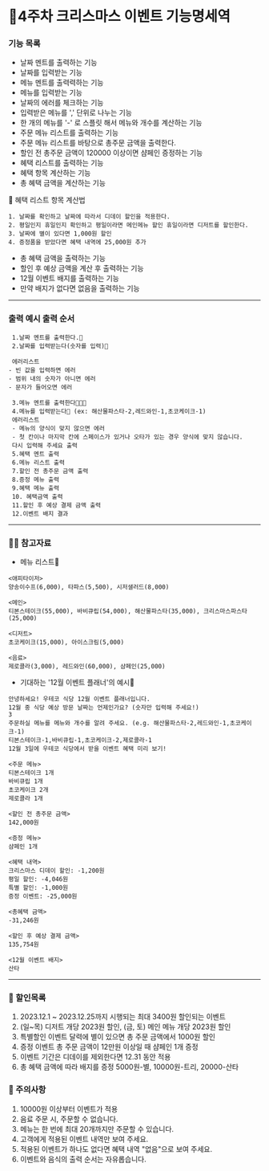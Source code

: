 # 🎄4주차 크리스마스 이벤트 기능명세역


### 기능 목록
- 날짜 멘트를 출력하는 기능
- 날짜를 입력받는 기능
- 메뉴 멘트를 출력력하는 기능
- 메뉴를 입력받는 기능
- 날짜의 에러를 체크하는 기능
- 입력받은 메뉴를 ',' 단위로 나누는 기능
- 한 개의 메뉴를 '-' 로 스플릿 해서 메뉴와 개수를 계산하는 기능
- 주문 메뉴 리스트를 출력하는 기능
- 주문 메뉴 리스트를 바탕으로 총주문 금액을 출력한다.
- 할인 전 총주문 금액이 120000 이상이면 샴페인 증정하는 기능
- 혜택 리스트를 출력하는 기능
- 혜택 항목 계산하는 기능
- 총 혜택 금액을 계산하는 기능

🧮 혜택 리스트 항목 계산법
~~~
1. 날짜를 확인하고 날짜에 따라서 디데이 할인을 적용한다.
2. 평일인지 휴일인지 확인하고 평일이라면 메인메뉴 할인 휴일이라면 디저트를 할인한다.
3. 날짜에 별이 있다면 1,000원 할인
4. 증정품을 받았다면 혜택 내역에 25,000원 추가
~~~

- 총 혜택 금액을 출력하는 기능
- 할인 후 예상 금액을 계산 후 출력하는 기능
- 12월 이벤트 배지를 출력하는 기능
- 만약 배지가 없다면 없음을 출력하는 기능




---
### 출력 예시 출력 순서
~~~
 1.날짜 멘트를 출력한다.📅
 2.날짜를 입력받는다(숫자를 입력)📝

 에러리스트
- 빈 값을 입력하면 에러
- 범위 내의 숫자가 아니면 에러
- 문자가 들어오면 에러

 3.메뉴 멘트를 출력한다👨🏻‍🍳
 4.메뉴를 입력받는다📝 (ex: 해산물파스타-2,레드와인-1,초코케이크-1)
 에러리스트
 - 메뉴의 양식이 맞지 않으면 에러
 - 첫 칸이나 마지막 칸에 스페이스가 있거나 오타가 있는 경우 양식에 맞지 않습니다.
 다시 입력해 주세요 출력
 5.혜택 멘트 출력 
 6.메뉴 리스트 출력
 7.할인 전 총주문 금액 출력
 8.증정 메뉴 출력
 9.혜택 메뉴 출력
 10. 혜택금액 출력
 11.할인 후 예상 결제 금액 출력
 12.이벤트 배지 결과
~~~
--------------------------------------
### 🙆🏼‍ 참고자료

- 메뉴 리스트🍖
~~~
<애피타이저>
양송이수프(6,000), 타파스(5,500), 시저샐러드(8,000)

<메인>
티본스테이크(55,000), 바비큐립(54,000), 해산물파스타(35,000), 크리스마스파스타(25,000)

<디저트>
초코케이크(15,000), 아이스크림(5,000)

<음료>
제로콜라(3,000), 레드와인(60,000), 샴페인(25,000)
~~~

- 기대하는 '12월 이벤트 플래너'의 예시📅

```
안녕하세요! 우테코 식당 12월 이벤트 플래너입니다.
12월 중 식당 예상 방문 날짜는 언제인가요? (숫자만 입력해 주세요!)
3
주문하실 메뉴를 메뉴와 개수를 알려 주세요. (e.g. 해산물파스타-2,레드와인-1,초코케이크-1)
티본스테이크-1,바비큐립-1,초코케이크-2,제로콜라-1
12월 3일에 우테코 식당에서 받을 이벤트 혜택 미리 보기!
 
<주문 메뉴>
티본스테이크 1개
바비큐립 1개
초코케이크 2개
제로콜라 1개
 
<할인 전 총주문 금액>
142,000원
 
<증정 메뉴>
샴페인 1개
 
<혜택 내역>
크리스마스 디데이 할인: -1,200원
평일 할인: -4,046원
특별 할인: -1,000원
증정 이벤트: -25,000원
 
<총혜택 금액>
-31,246원
 
<할인 후 예상 결제 금액>
135,754원
 
<12월 이벤트 배지>
산타
```

----
### 💸 할인목록
1. 2023.12.1 ~ 2023.12.25까지 시행되는 최대 3400원 할인되는 이벤트
2. (일~목) 디저트 개당 2023원 할인, (금, 토) 메인 메뉴 개당 2023원 할인
3. 특별할인 이벤트 달력에 별이 있으면 총 주문 금액에서 1000원 할인
4. 증정 이벤트 총 주문 금액이 12만원 이상일 때 샴페인 1개 증정
5. 이벤트 기간은 디데이를 제외한다면 12.31 동안 적용
6. 총 혜택 금액에 따라 배지를 증정 5000원-별, 10000원-트리, 20000-산타

### 🚨 주의사항 
1. 10000원 이상부터 이벤트가 적용
2. 음료 주문 시, 주문할 수 없습니다.
3. 메뉴는 한 번에 최대 20개까지만 주문할 수 있습니다. 
4. 고객에게 적용된 이벤트 내역만 보여 주세요. 
5. 적용된 이벤트가 하나도 없다면 혜택 내역 "없음"으로 보여 주세요.
6. 이벤트와 음식의 출력 순서는 자유롭습니다.







